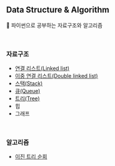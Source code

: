 ## Data Structure & Algorithm  
🐍 파이썬으로 공부하는 자료구조와 알고리즘  

<br/>

### 자료구조

- [연결 리스트(Linked list)](./자료구조/연결%20리스트/연결%20리스트.md)
- [이중 연결 리스트(Double linked list)](./자료구조/이중%20연결%20리스트/이중%20연결%20리스트.md)
- [스택(Stack)](./자료구조/스택/스택.md)
- [큐(Queue)](./자료구조/큐/큐.md)
- [트리(Tree)](./자료구조/트리/트리.md)  
- 힙  
- 그래프 

<br/>

### 알고리즘

- [이진 트리 순회](./알고리즘/트리%20순회/트리%20순회.md)  

